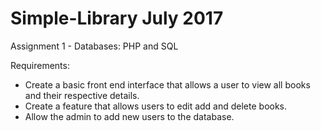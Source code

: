 # Simple-Library  July 2017
Assignment 1 - Databases: PHP and SQL

Requirements:
 * Create a basic front end interface that allows a user to view all books and their respective details.
 * Create a feature that allows users to edit add and delete books.
 * Allow the admin to add new users to the database.
